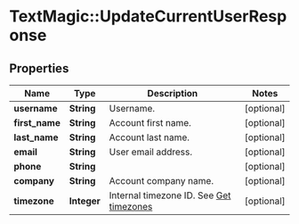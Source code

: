 # TextMagic::UpdateCurrentUserResponse

## Properties
Name | Type | Description | Notes
------------ | ------------- | ------------- | -------------
**username** | **String** | Username. | [optional] 
**first_name** | **String** | Account first name. | [optional] 
**last_name** | **String** | Account last name. | [optional] 
**email** | **String** | User email address. | [optional] 
**phone** | **String** |  | [optional] 
**company** | **String** | Account company name. | [optional] 
**timezone** | **Integer** | Internal timezone ID. See [Get timezones](http://docs.textmagictesting.com/#operation/getTimezones) | [optional] 



